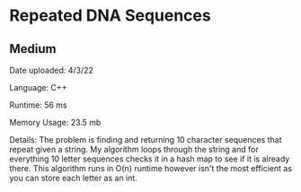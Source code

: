 
# Repeated DNA Sequences

## Medium

Date uploaded: 4/3/22

Language: C++

Runtime: 56 ms

Memory Usage: 23.5 mb

Details: The problem is finding and returning 10 character sequences that repeat given a string. My algorithm loops through the string and for everything 10 letter sequences checks it in a hash map to see if it is already there. This algorithm runs in O(n) runtime however isn't the most efficient as you can store each letter as an int.
